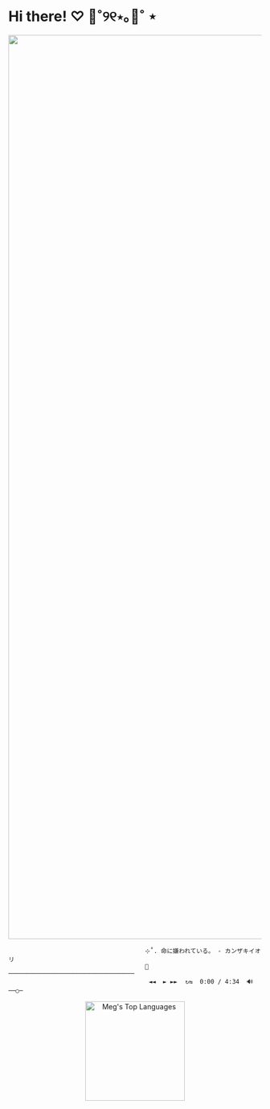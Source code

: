 # Hi there! ♡︎ 🧸˚୨୧⋆｡🍥˚ ⋆ 

<div id="header" align="center">
 
  <a href="https://ibb.co/k8HM921"><img src="https://i.ibb.co/pz0nRjy/e6bdee484bd5bd0726815ce66019cd0e.png" alt="e6bdee484bd5bd0726815ce66019cd0e" border="0" width="1800" />  </a>
</div>

                                          ⊹˚. 命に嫌われている。 - カンザキイオリ 
                                          🤍───────────────────────────────────
                                           ◄◄  ► ►► ⠀↻⇆  0:00 / 4:34  🔊 ──○─⠀
<div id="header" align="center">
 <img alt="Meg's Top Languages" src="https://github-readme-stats.vercel.app/api/top-langs?username=hannahmeg&langs_count=4&layout=compact&theme=react&bg_color=1F222E&title_color=68C3D4&icon_color=F8D866&border_color=1F222E" height="198px"/>
</div>

<!-- a href="https://ibb.co/k8HM921"><img src="https://media1.tenor.com/m/CzdMW7wnLn8AAAAC/coding.gif" border="0" width="1800" />  </a>


<!--
**hannahmeg/hannahmeg** is a ✨ _special_ ✨ repository because its `README.md` (this file) appears on your GitHub profile.

Here are some ideas to get you started:

- 🔭 I’m currently working on ...
- 🌱 I’m currently learning ...
- 👯 I’m looking to collaborate on ...
- 🤔 I’m looking for help with ...
- 💬 Ask me about ...
- 📫 How to reach me: ...
- 😄 Pronouns: ...
- ⚡ Fun fact: ...
-->
